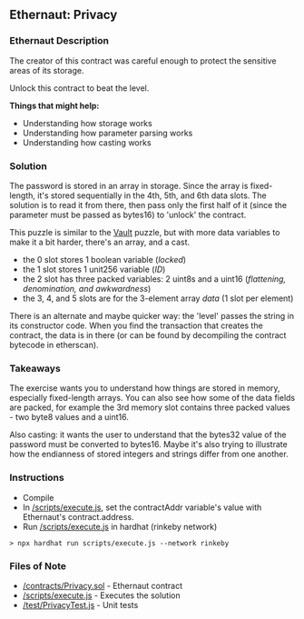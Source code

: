 ## Ethernaut: Privacy

### Ethernaut Description
The creator of this contract was careful enough to protect the sensitive areas of its storage.

Unlock this contract to beat the level.

**Things that might help:**
- Understanding how storage works
- Understanding how parameter parsing works
- Understanding how casting works

### Solution 
The password is stored in an array in storage. Since the array is fixed-length, it's stored sequentially in the 4th, 5th, and 6th data slots. The solution is to read it from there, then pass only the first half of it (since the parameter must be passed as bytes16) to 'unlock' the contract. 

This puzzle is similar to the [Vault](https://github.com/jrkosinski/Ethernaut/tree/main/Vault) puzzle, but with more data variables to make it a bit harder, there's an array, and a cast. 

- the 0 slot stores 1 boolean variable (_locked_)
- the 1 slot stores 1 unit256 variable (_ID_)
- the 2 slot has three packed variables: 2 uint8s and a uint16 (_flattening, denomination, and awkwardness_)
- the 3, 4, and 5 slots are for the 3-element array _data_ (1 slot per element) 

There is an alternate and maybe quicker way: the 'level' passes the string in its constructor code. When you find the transaction that creates the contract, the data is in there (or can be found by decompiling the contract bytecode in etherscan). 

### Takeaways
The exercise wants you to understand how things are stored in memory, especially fixed-length arrays. You can also see how some of the data fields are packed, for example the 3rd memory slot contains three packed values - two byte8 values and a uint16.

Also casting: it wants the user to understand that the bytes32 value of the password must be converted to bytes16. Maybe it's also trying to illustrate how the endianness of stored integers and strings differ from one another. 

### Instructions
- Compile 
- In [/scripts/execute.js](scripts/execute.js), set the contractAddr variable's value with Ethernaut's contract.address. 
- Run [/scripts/execute.js](scripts/execute.js) in hardhat (rinkeby network)

`> npx hardhat run scripts/execute.js --network rinkeby`

### Files of Note
- [/contracts/Privacy.sol](contracts/Privacy.sol) - Ethernaut contract
- [/scripts/execute.js](scripts/execute.js) - Executes the solution 
- [/test/PrivacyTest.js](test/PrivacyTest.js) - Unit tests 

